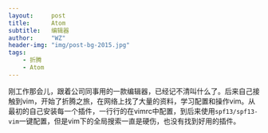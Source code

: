 ```yaml
---
layout:     post
title:      Atom
subtitle:   编辑器
author:     "WZ"
header-img: "img/post-bg-2015.jpg"
tags:
    - 折腾
    - Atom
---
```


刚工作那会儿，跟着公司同事用的一款编辑器，已经记不清叫什么了。后来自己接触到vim，开始了折腾之旅，在网络上找了大量的资料，学习配置和操作vim。从最初的自己安装每一个插件，一行行的在vimrc中配置，到后来使用`spf13/spf13-vim`一键配置，但是vim下的全局搜索一直是硬伤，也没有找到好用的插件。
